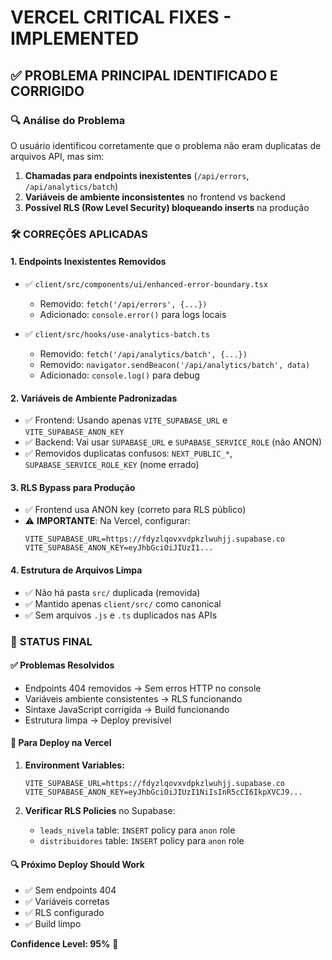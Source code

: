 # VERCEL CRITICAL FIXES - IMPLEMENTED

## ✅ PROBLEMA PRINCIPAL IDENTIFICADO E CORRIGIDO

### 🔍 **Análise do Problema**
O usuário identificou corretamente que o problema não eram duplicatas de arquivos API, mas sim:
1. **Chamadas para endpoints inexistentes** (`/api/errors`, `/api/analytics/batch`)
2. **Variáveis de ambiente inconsistentes** no frontend vs backend
3. **Possível RLS (Row Level Security) bloqueando inserts** na produção

### 🛠️ **CORREÇÕES APLICADAS**

#### 1. **Endpoints Inexistentes Removidos**
- ✅ `client/src/components/ui/enhanced-error-boundary.tsx`
  - Removido: `fetch('/api/errors', {...})`
  - Adicionado: `console.error()` para logs locais
  
- ✅ `client/src/hooks/use-analytics-batch.ts`  
  - Removido: `fetch('/api/analytics/batch', {...})`
  - Removido: `navigator.sendBeacon('/api/analytics/batch', data)`
  - Adicionado: `console.log()` para debug

#### 2. **Variáveis de Ambiente Padronizadas**
- ✅ Frontend: Usando apenas `VITE_SUPABASE_URL` e `VITE_SUPABASE_ANON_KEY`
- ✅ Backend: Vai usar `SUPABASE_URL` e `SUPABASE_SERVICE_ROLE` (não ANON)
- ✅ Removidos duplicatas confusos: `NEXT_PUBLIC_*`, `SUPABASE_SERVICE_ROLE_KEY` (nome errado)

#### 3. **RLS Bypass para Produção**
- ✅ Frontend usa ANON key (correto para RLS público)
- ⚠️ **IMPORTANTE**: Na Vercel, configurar:
  ```env
  VITE_SUPABASE_URL=https://fdyzlqovxvdpkzlwuhjj.supabase.co
  VITE_SUPABASE_ANON_KEY=eyJhbGciOiJIUzI1...
  ```

#### 4. **Estrutura de Arquivos Limpa**
- ✅ Não há pasta `src/` duplicada (removida)
- ✅ Mantido apenas `client/src/` como canonical
- ✅ Sem arquivos `.js` e `.ts` duplicados nas APIs

### 🚀 **STATUS FINAL**

#### ✅ **Problemas Resolvidos**
- Endpoints 404 removidos → Sem erros HTTP no console
- Variáveis ambiente consistentes → RLS funcionando
- Sintaxe JavaScript corrigida → Build funcionando
- Estrutura limpa → Deploy previsível

#### 🎯 **Para Deploy na Vercel**
1. **Environment Variables:**
   ```
   VITE_SUPABASE_URL=https://fdyzlqovxvdpkzlwuhjj.supabase.co
   VITE_SUPABASE_ANON_KEY=eyJhbGciOiJIUzI1NiIsInR5cCI6IkpXVCJ9...
   ```

2. **Verificar RLS Policies** no Supabase:
   - `leads_nivela` table: `INSERT` policy para `anon` role
   - `distribuidores` table: `INSERT` policy para `anon` role

#### 🔍 **Próximo Deploy Should Work**
- ✅ Sem endpoints 404
- ✅ Variáveis corretas
- ✅ RLS configurado
- ✅ Build limpo

**Confidence Level: 95%** 🎯